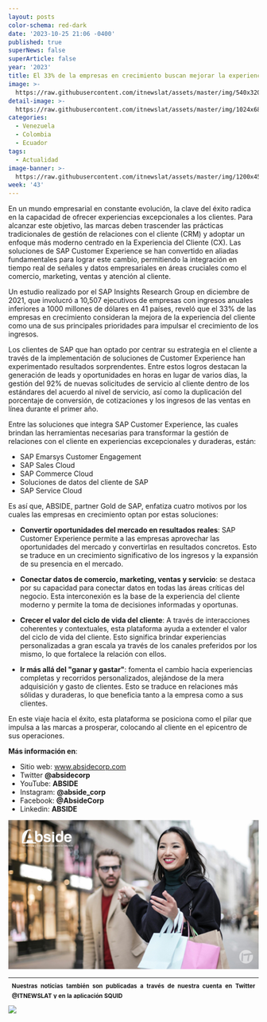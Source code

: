 ```yaml
---
layout: posts
color-schema: red-dark
date: '2023-10-25 21:06 -0400'
published: true
superNews: false
superArticle: false
year: '2023'
title: El 33% de la empresas en crecimiento buscan mejorar la experiencia del cliente
image: >-
  https://raw.githubusercontent.com/itnewslat/assets/master/img/540x320/ABSIDE-CXE-p.jpg
detail-image: >-
  https://raw.githubusercontent.com/itnewslat/assets/master/img/1024x680/ABSIDE-CXE-g.jpg
categories:
  - Venezuela
  - Colombia
  - Ecuador
tags:
  - Actualidad
image-banner: >-
  https://raw.githubusercontent.com/itnewslat/assets/master/img/1200x450/ABSIDE-CXE-L.jpg
week: '43'
---
```

En un mundo empresarial en constante evolución, la clave del éxito radica en la capacidad de ofrecer experiencias excepcionales a los clientes. Para alcanzar este objetivo, las marcas deben trascender las prácticas tradicionales de gestión de relaciones con el cliente (CRM) y adoptar un enfoque más moderno centrado en la Experiencia del Cliente (CX). Las soluciones de SAP Customer Experience se han convertido en aliadas fundamentales para lograr este cambio, permitiendo la integración en tiempo real de señales y datos empresariales en áreas cruciales como el comercio, marketing, ventas y atención al cliente.

Un estudio realizado por el SAP Insights Research Group en diciembre de 2021, que involucró a 10,507 ejecutivos de empresas con ingresos anuales inferiores a 1000 millones de dólares en 41 países, reveló que el 33% de las empresas en crecimiento consideran la mejora de la experiencia del cliente como una de sus principales prioridades para impulsar el crecimiento de los ingresos.

Los clientes de SAP que han optado por centrar su estrategia en el cliente a través de la implementación de soluciones de Customer Experience han experimentado resultados sorprendentes. Entre estos logros destacan la generación de leads y oportunidades en horas en lugar de varios días, la gestión del 92% de nuevas solicitudes de servicio al cliente dentro de los estándares del acuerdo al nivel de servicio, así como la duplicación del porcentaje de conversión, de cotizaciones y los ingresos de las ventas en línea durante el primer año.

Entre las soluciones que integra SAP Customer Experience, las cuales brindan las herramientas necesarias para transformar la gestión de relaciones con el cliente en experiencias excepcionales y duraderas, están:

- SAP Emarsys Customer Engagement
- SAP Sales Cloud
- SAP Commerce Cloud
- Soluciones de datos del cliente de SAP
- SAP Service Cloud

Es así que, ABSIDE, partner Gold de SAP, enfatiza cuatro motivos por los cuales las empresas en crecimiento optan por estas soluciones:

- **Convertir oportunidades del mercado en resultados reales**: SAP Customer Experience permite a las empresas aprovechar las oportunidades del mercado y convertirlas en resultados concretos. Esto se traduce en un crecimiento significativo de los ingresos y la expansión de su presencia en el mercado.

- **Conectar datos de comercio, marketing, ventas y servicio**: se destaca por su capacidad para conectar datos en todas las áreas críticas del negocio. Esta interconexión es la base de la experiencia del cliente moderno y permite la toma de decisiones informadas y oportunas.

- **Crecer el valor del ciclo de vida del cliente**: A través de interacciones coherentes y contextuales, esta plataforma ayuda a extender el valor del ciclo de vida del cliente. Esto significa brindar experiencias personalizadas a gran escala ya través de los canales preferidos por los mismo, lo que fortalece la relación con ellos.

- **Ir más allá del "ganar y gastar"**: fomenta el cambio hacia experiencias completas y recorridos personalizados, alejándose de la mera adquisición y gasto de clientes. Esto se traduce en relaciones más sólidas y duraderas, lo que beneficia tanto a la empresa como a sus clientes.

En este viaje hacia el éxito, esta plataforma se posiciona como el pilar que impulsa a las marcas a prosperar, colocando al cliente en el epicentro de sus operaciones.

**Más información en**:
- Sitio web: www.absidecorp.com
- Twitter **@absidecorp**
- YouTube: **ABSIDE**
- Instagram: **@abside_corp**
- Facebook: **@AbsideCorp**
- Linkedin: **ABSIDE**

![](https://raw.githubusercontent.com/itnewslat/assets/master/img/540x320/ABSIDE-CXE-p.jpg)

<table style="height: 42px;" width="569">
<tbody>
<tr>
<td style="text-align: justify;"><sub><strong>Nuestras noticias también son publicadas a través de nuestra cuenta en Twitter <a href="https://twitter.com/itnewslat?lang=es">@ITNEWSLAT</a> y en la aplicación <a href="https://squidapp.co/en/">SQUID</a></strong></sub></td>
</tr>
</tbody>
</table>

<img src="https://tracker.metricool.com/c3po.jpg?hash=56f88a41e39ab42c063cc51676587a04"/>
